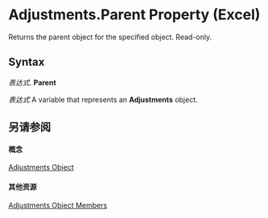 
# Adjustments.Parent Property (Excel)

Returns the parent object for the specified object. Read-only.


## Syntax

 _表达式_. **Parent**

 _表达式_ A variable that represents an **Adjustments** object.


## 另请参阅


#### 概念


[Adjustments Object](c69c4bbf-5687-f453-e238-28d4b98d4808.md)
#### 其他资源


[Adjustments Object Members](http://msdn.microsoft.com/library/6db65f4c-1b6a-9079-c619-1e2deaa91b93%28Office.15%29.aspx)